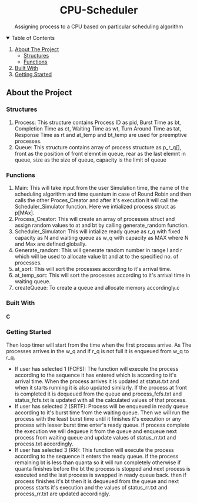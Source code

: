 

<h1 align="center"> CPU-Scheduler </h1>
<p align = "center">
Assigning process to a CPU based on particular scheduling algorithm
</p>
<details open="open">
  <summary >Table of Contents</summary>
  <ol>
    <li>
      <a href="#about-the-project">About The Project</a>
      <ul>
          <li><a href="#structures">Structures</a></li>
          <li><a href="#functions">Functions</a></li>
      </ul>
    </li>
        <li><a href="#built-with">Built With</a></li>
 
  <li>
    <a href=#getting-started>Getting Started</a>
  </li>
   </ol>
</details>

## About the Project
### Structures
<ol>
  <li>
  Process: This structure contains Process ID as pid, Burst Time as bt, Completion Time as ct, Waiting Time as wt, 
			Turn Around Time as tat, Response Time as rt and at_temp and bt_temp are used for preemptive processes.
  </li>
  <li>
	Queue: This structure contains array of process structure as p_r_q[], front as the position of front elemnt in queue,
			 rear as the last elemnt in queue, size as the size of queue, capacity is the limit of queue
  </li>
 </ol>
 
 ### Functions
 <ol>
  <li>Main: This will take input from the user Simulation time, the name of the scheduling algorithm and time quantum in case of Round Robin 
		 	and then calls the other Proces_Creator and after it's execution it will call the Scheduler_Simulator function.
    Here we intialized process struct as p[MAx].</li>
  <li>Process_Creator:  This will create an array of processes struct and assign random values to at and bt by calling generate_random function.</li>
  <li>Scheduler_Simulator:  This will intialize ready queue as r_q with fixed capacity as N and waiting queue as w_q with capacity as MAX where N and Max are defined globally.</li>
	<li>Generate_random: This will generate random number in range l and r which will be used to allocate value  bt and at to the specified no. of processes.
	</li>
	<li>at_sort: This will sort the processes according to it's arrival time.</li>
	<li>at_temp_sort: This will sort the processes according to it's arrival time in waiting queue. </li>
	<li> createQueue: To create a queue and allocate memory accordingly.c</li>
  </ol>
  
  ### Built With
  
  #### C
  
  ### Getting Started
  
  
  <p>Then  loop timer will start from the  time when the first process arrive.
		 As The processes arrives in the w_q and if r_q is not full it is enqueued from w_q to r_q.
<ul>
		 	<li>If user has selected 1 (FCFS):
			 	The function will execute the process according to the sequence it has entered which is according to it's arrival time.
			 	When the process arrives it is updated at status.txt and when it starts running it is also updated similarly.
		 		If the process at front is completed it is dequeued from the queue and process_fcfs.txt  and status_fcfs.txt is updated with all the calculated values of that process.</li>
	<li>
	If user has selected 2 (SRTF):
		 		Process will be enqueued in ready queue according to it's burst time from the waiting queue.
		 		Then we will run the process with the least burst time until it finishes it's execution or any process with lesser burst time enter's ready queue.
		 		if process complete the execution we will dequeue it from the queue and enqueue next process from waiting queue and 
		update values of status_rr.txt and process.txt accordingly.</li>
	<li>If user has selected 3 (RR):
			 	This function will execute the process according to the sequence it enters the ready queue.
			 	if the process remaining bt is less than quanta so it will run completely otherwise if quanta finishes before the bt 
					 the process is stopped and next process is executed and the last process is swapped in ready queue back. 
		 		then if process finishes it's bt then it is dequeued from the queue and next process starts it's execution and 
		the values of status_rr.txt and process_rr.txt are updated accordingly.</li>
	</ul>
	</p>
    
 

